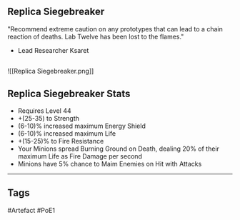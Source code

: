 ## Replica Siegebreaker
"Recommend extreme caution on any prototypes that can lead to a chain reaction
of deaths. Lab Twelve has been lost to the flames."
- Lead Researcher Ksaret
##
![[Replica Siegebreaker.png]]
## Replica Siegebreaker Stats
- Requires Level 44
- +(25-35) to Strength
- (6-10)% increased maximum Energy Shield
- (6-10)% increased maximum Life
- +(15-25)% to Fire Resistance
- Your Minions spread Burning Ground on Death, dealing 20% of their maximum Life as Fire Damage per second
- Minions have 5% chance to Maim Enemies on Hit with Attacks


---
## Tags
#Artefact
#PoE1